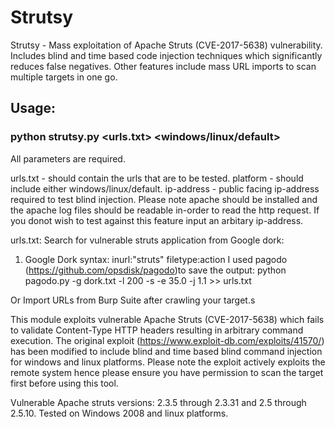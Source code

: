 # Strutsy
Strutsy - Mass exploitation of Apache Struts (CVE-2017-5638) vulnerability. Includes blind and time based code injection techniques which significantly reduces false negatives. Other features include mass URL imports to scan multiple targets in one go.

## Usage: 
### python strutsy.py <urls.txt> <windows/linux/default> <ip-address>

All parameters are required.

urls.txt - should contain the urls that are to be tested.
platform - should include either windows/linux/default.
ip-address - public facing ip-address required to test blind injection. Please note apache should be installed and the apache log files should be readable in-order to read the http request. If you donot wish to test against this feature input an arbitary ip-address.  

urls.txt:
Search for vulnerable struts application from Google dork: 
1. Google Dork syntax: inurl:"struts" filetype:action 
   I used pagodo (https://github.com/opsdisk/pagodo)to save the output: 
   python pagodo.py  -g dork.txt -l 200 -s -e 35.0 -j 1.1 >> urls.txt

Or Import URLs from Burp Suite after crawling your target.s

This module exploits vulnerable Apache Struts (CVE-2017-5638) which fails to validate Content-Type HTTP headers resulting in arbitrary command execution. 
The original exploit (https://www.exploit-db.com/exploits/41570/) has been modified to include blind and time based blind command injection for windows and linux platforms. 
Please note the exploit actively exploits the remote system hence please ensure you have permission to scan the target first before using this tool. 
 
Vulnerable Apache struts versions:  2.3.5 through 2.3.31 and 2.5 through 2.5.10.
Tested on Windows 2008 and linux platforms.
